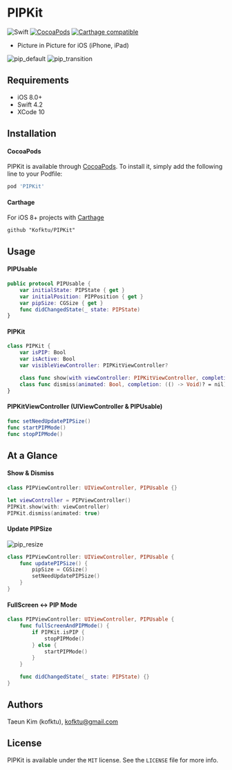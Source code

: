 # PIPKit

![Swift](https://img.shields.io/badge/Swift-4.2-orange.svg)
[![CocoaPods](http://img.shields.io/cocoapods/v/PIPKit.svg?style=flat)](http://cocoapods.org/?q=name%3APIPKit%20author%3AKofktu)
[![Carthage compatible](https://img.shields.io/badge/Carthage-compatible-4BC51D.svg?style=flat)](https://github.com/Carthage/Carthage)

- Picture in Picture for iOS (iPhone, iPad)

![pip_default](/Screenshot/default.gif)
![pip_transition](/Screenshot/transition.gif)

## Requirements
- iOS 8.0+
- Swift 4.2
- XCode 10

## Installation

#### CocoaPods
PIPKit is available through [CocoaPods](http://cocoapods.org). To install
it, simply add the following line to your Podfile:

```ruby
pod 'PIPKit'
```

#### Carthage
For iOS 8+ projects with [Carthage](https://github.com/Carthage/Carthage)

```
github "Kofktu/PIPKit"
```

## Usage

#### PIPUsable

```swift
public protocol PIPUsable {
    var initialState: PIPState { get }
    var initialPosition: PIPPosition { get }
    var pipSize: CGSize { get }
    func didChangedState(_ state: PIPState)
}

```

#### PIPKit

```swift
class PIPKit {
    var isPIP: Bool
    var isActive: Bool
    var visibleViewController: PIPKitViewController?

    class func show(with viewController: PIPKitViewController, completion: (() -> Void)? = nil)
    class func dismiss(animated: Bool, completion: (() -> Void)? = nil)
}
```

#### PIPKitViewController (UIViewController & PIPUsable)
```swift
func setNeedUpdatePIPSize()
func startPIPMode()
func stopPIPMode()
```

## At a Glance

#### Show & Dismiss
```swift
class PIPViewController: UIViewController, PIPUsable {}

let viewController = PIPViewController()
PIPKit.show(with: viewController)
PIPKit.dismiss(animated: true)
```

#### Update PIPSize

![pip_resize](/Screenshot/resize.gif)

```swift
class PIPViewController: UIViewController, PIPUsable {
    func updatePIPSize() {
        pipSize = CGSize()
        setNeedUpdatePIPSize()
    }
}
```

#### FullScreen <-> PIP Mode
```swift
class PIPViewController: UIViewController, PIPUsable {
    func fullScreenAndPIPMode() {
        if PIPKit.isPIP {
            stopPIPMode()    
        } else {
            startPIPMode()
        }
    }

    func didChangedState(_ state: PIPState) {}
}
```

## Authors

Taeun Kim (kofktu), <kofktu@gmail.com>

## License

PIPKit is available under the ```MIT``` license. See the ```LICENSE``` file for more info.
